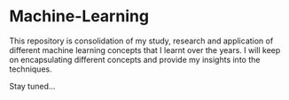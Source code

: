 # Machine-Learning

This repository is consolidation of my study, research and application of different machine learning concepts that I learnt over the years. I will keep on encapsulating different concepts and provide my insights into the techniques.

Stay tuned...
